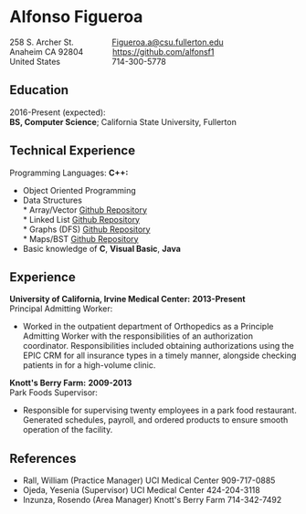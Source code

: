  Alfonso Figueroa
============

 
258 S. Archer St. &nbsp; &nbsp; &nbsp; &nbsp; &nbsp; &nbsp; &nbsp; &nbsp; Figueroa.a@csu.fullerton.edu  
Anaheim CA 92804 &nbsp; &nbsp; &nbsp; &nbsp; &nbsp; &nbsp; https://github.com/alfonsf1  
United States &nbsp; &nbsp; &nbsp; &nbsp; &nbsp; &nbsp; &nbsp; &nbsp; &nbsp; &nbsp; &nbsp; 714-300-5778   

Education
---------  
2016-Present (expected):    
**BS, Computer Science**; California State University, Fullerton 

Technical Experience
--------------------
Programming Languages: **C++:**  
* Object Oriented Programming
* Data Structures  
	  * Array/Vector [Github Repository](https://github.com/alfonsf1/gradeListRoseter-Array)  
	  * Linked List [Github Repository](https://github.com/alfonsf1/packageTracking-Linked-List)  
	  * Graphs (DFS) [Github Repository](https://github.com/alfonsf1/gameCollection-graphDFS)  
	  * Maps/BST [Github Repository](https://github.com/alfonsf1/universalProductCode-mapBST)  
* Basic knowledge of **C**, **Visual Basic**, **Java**  

Experience
----------
**University of California, Irvine Medical Center:** **2013-Present**  
Principal Admitting Worker:   
* Worked in the outpatient department of Orthopedics as a Principle Admitting Worker with the responsibilities of an authorization coordinator. Responsibilities included obtaining authorizations using the EPIC CRM for all insurance types in a timely manner, alongside checking patients in for a high-volume clinic.    

**Knott's Berry Farm:** **2009-2013**  
Park Foods Supervisor:  
* Responsible for supervising twenty employees in a park food restaurant. Generated schedules, payroll, and ordered products to ensure smooth operation of the facility. 
  
References  
--------------------
* Rall, William (Practice Manager) UCI Medical Center 909-717-0885  
* Ojeda, Yesenia (Supervisor) UCI Medical Center 424-204-3118  
* Inzunza, Rosendo (Area Manager) Knott's Berry Farm 714-342-7492  